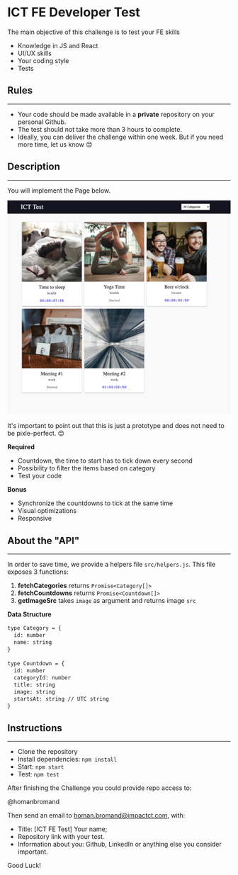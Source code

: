 # ICT FE Developer Test

The main objective of this challenge is to test your FE skills

* Knowledge in JS and React
* UI/UX skills
* Your coding style
* Tests


## Rules
---
* Your code should be made available in a **private** repository on your personal Github.
* The test should not take more than 3 hours to complete. 
* Ideally, you can deliver the challenge within one week. But if you need more time, let us know 😊


## Description
---
You will implement the Page below. 

<img src="src/assets/screen_a.png" width="800" />

It's important to point out that this is just a prototype and does not need to be pixle-perfect. 😊

**Required**
* Countdown, the time to start has to tick down every second
* Possibility to filter the items based on category
* Test your code

**Bonus**
* Synchronize the countdowns to tick at the same time
* Visual optimizations
* Responsive


## About the "API"
---
In order to save time, we provide a helpers file `src/helpers.js`. This file exposes 3 functions:

1. **fetchCategories** returns `Promise<Category[]>`
2. **fetchCountdowns** returns `Promise<Countdown[]>`
3. **getImageSrc** takes `image` as argument and returns image `src`

**Data Structure**

```
type Category = {
  id: number
  name: string
}

type Countdown = {
  id: number
  categoryId: number
  title: string 
  image: string
  startsAt: string // UTC string 
}
```

## Instructions
---

* Clone the repository
* Install dependencies: `npm install`
* Start: `npm start`
* Test: `npm test`

After finishing the Challenge you could provide repo access to:

@homanbromand

Then send an email to homan.bromand@impactct.com, with:

* Title: [ICT FE Test] Your name;
* Repository link with your test.
* Information about you: Github, LinkedIn or anything else you consider important.

Good Luck!
